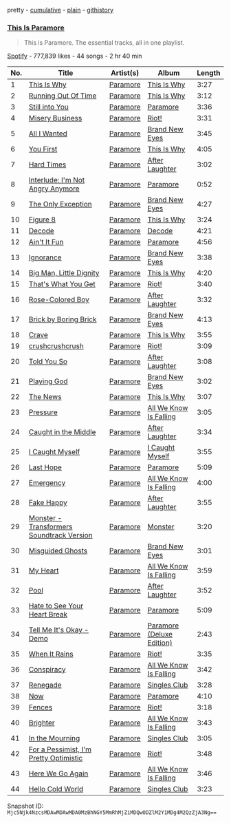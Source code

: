 pretty - [cumulative](/playlists/cumulative/37i9dQZF1DZ06evO4bEkUM.md) - [plain](/playlists/plain/37i9dQZF1DZ06evO4bEkUM) - [githistory](https://github.githistory.xyz/mackorone/spotify-playlist-archive/blob/main/playlists/plain/37i9dQZF1DZ06evO4bEkUM)

### [This Is Paramore](https://open.spotify.com/playlist/37i9dQZF1DZ06evO4bEkUM)

> This is Paramore\. The essential tracks, all in one playlist.

[Spotify](https://open.spotify.com/user/spotify) - 777,839 likes - 44 songs - 2 hr 40 min

| No. | Title | Artist(s) | Album | Length |
|---|---|---|---|---|
| 1 | [This Is Why](https://open.spotify.com/track/7z84Fwf1R3Z2BwHCP620CI) | [Paramore](https://open.spotify.com/artist/74XFHRwlV6OrjEM0A2NCMF) | [This Is Why](https://open.spotify.com/album/1BDj5lr0KVcSQpSNdyqJct) | 3:27 |
| 2 | [Running Out Of Time](https://open.spotify.com/track/5NRtdsFFlmyE8qDMgS08PE) | [Paramore](https://open.spotify.com/artist/74XFHRwlV6OrjEM0A2NCMF) | [This Is Why](https://open.spotify.com/album/6tG8sCK4htJOLjlWwb7gZB) | 3:12 |
| 3 | [Still into You](https://open.spotify.com/track/1yjY7rpaAQvKwpdUliHx0d) | [Paramore](https://open.spotify.com/artist/74XFHRwlV6OrjEM0A2NCMF) | [Paramore](https://open.spotify.com/album/4sgYpkIASM1jVlNC8Wp9oF) | 3:36 |
| 4 | [Misery Business](https://open.spotify.com/track/6SpLc7EXZIPpy0sVko0aoU) | [Paramore](https://open.spotify.com/artist/74XFHRwlV6OrjEM0A2NCMF) | [Riot!](https://open.spotify.com/album/71rziY9eLo1tA2dBMxrwhc) | 3:31 |
| 5 | [All I Wanted](https://open.spotify.com/track/1Bv3h7Vc4AaYA2BcSM3rVd) | [Paramore](https://open.spotify.com/artist/74XFHRwlV6OrjEM0A2NCMF) | [Brand New Eyes](https://open.spotify.com/album/27UqZoE1kV6sIV6uQcI28A) | 3:45 |
| 6 | [You First](https://open.spotify.com/track/2ZMkAWKrNDXrQuF0N9Q9Xj) | [Paramore](https://open.spotify.com/artist/74XFHRwlV6OrjEM0A2NCMF) | [This Is Why](https://open.spotify.com/album/6tG8sCK4htJOLjlWwb7gZB) | 4:05 |
| 7 | [Hard Times](https://open.spotify.com/track/0w5Bdu51Ka25Pf3hojsKHh) | [Paramore](https://open.spotify.com/artist/74XFHRwlV6OrjEM0A2NCMF) | [After Laughter](https://open.spotify.com/album/1c9Sx7XdXuMptGyfCB6hHs) | 3:02 |
| 8 | [Interlude: I'm Not Angry Anymore](https://open.spotify.com/track/2GBjsCkCpR5w8Zri9aE49H) | [Paramore](https://open.spotify.com/artist/74XFHRwlV6OrjEM0A2NCMF) | [Paramore](https://open.spotify.com/album/4sgYpkIASM1jVlNC8Wp9oF) | 0:52 |
| 9 | [The Only Exception](https://open.spotify.com/track/7JIuqL4ZqkpfGKQhYlrirs) | [Paramore](https://open.spotify.com/artist/74XFHRwlV6OrjEM0A2NCMF) | [Brand New Eyes](https://open.spotify.com/album/27UqZoE1kV6sIV6uQcI28A) | 4:27 |
| 10 | [Figure 8](https://open.spotify.com/track/2Jb3hVkRFoiiwXYcELiBfC) | [Paramore](https://open.spotify.com/artist/74XFHRwlV6OrjEM0A2NCMF) | [This Is Why](https://open.spotify.com/album/6tG8sCK4htJOLjlWwb7gZB) | 3:24 |
| 11 | [Decode](https://open.spotify.com/track/1ZLtE9tSJdaUiIJ9YoKHQe) | [Paramore](https://open.spotify.com/artist/74XFHRwlV6OrjEM0A2NCMF) | [Decode](https://open.spotify.com/album/70iJhodSPkl7FR1VW4n0KF) | 4:21 |
| 12 | [Ain't It Fun](https://open.spotify.com/track/1j8z4TTjJ1YOdoFEDwJTQa) | [Paramore](https://open.spotify.com/artist/74XFHRwlV6OrjEM0A2NCMF) | [Paramore](https://open.spotify.com/album/4sgYpkIASM1jVlNC8Wp9oF) | 4:56 |
| 13 | [Ignorance](https://open.spotify.com/track/47No93LxERvV6MtOAmQzHS) | [Paramore](https://open.spotify.com/artist/74XFHRwlV6OrjEM0A2NCMF) | [Brand New Eyes](https://open.spotify.com/album/27UqZoE1kV6sIV6uQcI28A) | 3:38 |
| 14 | [Big Man, Little Dignity](https://open.spotify.com/track/2bfOeIn8bQkRr02NNX29tR) | [Paramore](https://open.spotify.com/artist/74XFHRwlV6OrjEM0A2NCMF) | [This Is Why](https://open.spotify.com/album/6tG8sCK4htJOLjlWwb7gZB) | 4:20 |
| 15 | [That's What You Get](https://open.spotify.com/track/0UY4FvG4f9JI6kBR1BlWrZ) | [Paramore](https://open.spotify.com/artist/74XFHRwlV6OrjEM0A2NCMF) | [Riot!](https://open.spotify.com/album/3UoOO8m0oxxvUHXUKf3qcZ) | 3:40 |
| 16 | [Rose\-Colored Boy](https://open.spotify.com/track/2RJfK2pOvGpnxC255YOy5k) | [Paramore](https://open.spotify.com/artist/74XFHRwlV6OrjEM0A2NCMF) | [After Laughter](https://open.spotify.com/album/1c9Sx7XdXuMptGyfCB6hHs) | 3:32 |
| 17 | [Brick by Boring Brick](https://open.spotify.com/track/1a9YW7fATU351ok4zWjU7a) | [Paramore](https://open.spotify.com/artist/74XFHRwlV6OrjEM0A2NCMF) | [Brand New Eyes](https://open.spotify.com/album/27UqZoE1kV6sIV6uQcI28A) | 4:13 |
| 18 | [Crave](https://open.spotify.com/track/7wYCva1bI1AkHRQoVXhy8F) | [Paramore](https://open.spotify.com/artist/74XFHRwlV6OrjEM0A2NCMF) | [This Is Why](https://open.spotify.com/album/6tG8sCK4htJOLjlWwb7gZB) | 3:55 |
| 19 | [crushcrushcrush](https://open.spotify.com/track/3VA4sjTMSTTF02hFGmlpJh) | [Paramore](https://open.spotify.com/artist/74XFHRwlV6OrjEM0A2NCMF) | [Riot!](https://open.spotify.com/album/71rziY9eLo1tA2dBMxrwhc) | 3:09 |
| 20 | [Told You So](https://open.spotify.com/track/7BpYWzZwrsljT1eIjb0TqR) | [Paramore](https://open.spotify.com/artist/74XFHRwlV6OrjEM0A2NCMF) | [After Laughter](https://open.spotify.com/album/1c9Sx7XdXuMptGyfCB6hHs) | 3:08 |
| 21 | [Playing God](https://open.spotify.com/track/7hInOqJnlEayXao08yVYAn) | [Paramore](https://open.spotify.com/artist/74XFHRwlV6OrjEM0A2NCMF) | [Brand New Eyes](https://open.spotify.com/album/27UqZoE1kV6sIV6uQcI28A) | 3:02 |
| 22 | [The News](https://open.spotify.com/track/59RjIhWIpthNpwrlChUvXm) | [Paramore](https://open.spotify.com/artist/74XFHRwlV6OrjEM0A2NCMF) | [This Is Why](https://open.spotify.com/album/6tG8sCK4htJOLjlWwb7gZB) | 3:07 |
| 23 | [Pressure](https://open.spotify.com/track/7mG2RbhyzGsjpQOz568d39) | [Paramore](https://open.spotify.com/artist/74XFHRwlV6OrjEM0A2NCMF) | [All We Know Is Falling](https://open.spotify.com/album/67f6SSb8yKduNCK15DsafC) | 3:05 |
| 24 | [Caught in the Middle](https://open.spotify.com/track/27zJBz0YnuZO69U69z96vd) | [Paramore](https://open.spotify.com/artist/74XFHRwlV6OrjEM0A2NCMF) | [After Laughter](https://open.spotify.com/album/1c9Sx7XdXuMptGyfCB6hHs) | 3:34 |
| 25 | [I Caught Myself](https://open.spotify.com/track/0NDKrxRuw0H3tZxbpYIhze) | [Paramore](https://open.spotify.com/artist/74XFHRwlV6OrjEM0A2NCMF) | [I Caught Myself](https://open.spotify.com/album/4DkinXgFtxBHXsgZw3iP1k) | 3:55 |
| 26 | [Last Hope](https://open.spotify.com/track/2VBluJiNj9bKohWX0dY1Lh) | [Paramore](https://open.spotify.com/artist/74XFHRwlV6OrjEM0A2NCMF) | [Paramore](https://open.spotify.com/album/4sgYpkIASM1jVlNC8Wp9oF) | 5:09 |
| 27 | [Emergency](https://open.spotify.com/track/3i4xZSH1kTLE22TUvUFMYo) | [Paramore](https://open.spotify.com/artist/74XFHRwlV6OrjEM0A2NCMF) | [All We Know Is Falling](https://open.spotify.com/album/67f6SSb8yKduNCK15DsafC) | 4:00 |
| 28 | [Fake Happy](https://open.spotify.com/track/6t44iU80A0h8WQ7vc4OoRj) | [Paramore](https://open.spotify.com/artist/74XFHRwlV6OrjEM0A2NCMF) | [After Laughter](https://open.spotify.com/album/1c9Sx7XdXuMptGyfCB6hHs) | 3:55 |
| 29 | [Monster \- Transformers Soundtrack Version](https://open.spotify.com/track/04BSvYghzdxjSJNpee36er) | [Paramore](https://open.spotify.com/artist/74XFHRwlV6OrjEM0A2NCMF) | [Monster](https://open.spotify.com/album/5R7HaEiSyuBBPReEyfX39C) | 3:20 |
| 30 | [Misguided Ghosts](https://open.spotify.com/track/2VYqkb77OjToeRAnMNd4yU) | [Paramore](https://open.spotify.com/artist/74XFHRwlV6OrjEM0A2NCMF) | [Brand New Eyes](https://open.spotify.com/album/27UqZoE1kV6sIV6uQcI28A) | 3:01 |
| 31 | [My Heart](https://open.spotify.com/track/5wWkbQ18TPaWq2GeJDF2O3) | [Paramore](https://open.spotify.com/artist/74XFHRwlV6OrjEM0A2NCMF) | [All We Know Is Falling](https://open.spotify.com/album/67f6SSb8yKduNCK15DsafC) | 3:59 |
| 32 | [Pool](https://open.spotify.com/track/3xCsHloPBl211Yi4UEUUcm) | [Paramore](https://open.spotify.com/artist/74XFHRwlV6OrjEM0A2NCMF) | [After Laughter](https://open.spotify.com/album/1c9Sx7XdXuMptGyfCB6hHs) | 3:52 |
| 33 | [Hate to See Your Heart Break](https://open.spotify.com/track/3AX4HIRJY6GT6tgMkO5987) | [Paramore](https://open.spotify.com/artist/74XFHRwlV6OrjEM0A2NCMF) | [Paramore](https://open.spotify.com/album/4sgYpkIASM1jVlNC8Wp9oF) | 5:09 |
| 34 | [Tell Me It's Okay \- Demo](https://open.spotify.com/track/1b0sV4coLmS3ri2kZjr98z) | [Paramore](https://open.spotify.com/artist/74XFHRwlV6OrjEM0A2NCMF) | [Paramore \(Deluxe Edition\)](https://open.spotify.com/album/7J2hXOVq8FZ367dTczV7oH) | 2:43 |
| 35 | [When It Rains](https://open.spotify.com/track/5MNsy8G3K0Y09QFpktzyrj) | [Paramore](https://open.spotify.com/artist/74XFHRwlV6OrjEM0A2NCMF) | [Riot!](https://open.spotify.com/album/3UoOO8m0oxxvUHXUKf3qcZ) | 3:35 |
| 36 | [Conspiracy](https://open.spotify.com/track/21aVkXDch0A1nXo9he3j8L) | [Paramore](https://open.spotify.com/artist/74XFHRwlV6OrjEM0A2NCMF) | [All We Know Is Falling](https://open.spotify.com/album/67f6SSb8yKduNCK15DsafC) | 3:42 |
| 37 | [Renegade](https://open.spotify.com/track/6M9Da8TDERZzTdBYkxMRji) | [Paramore](https://open.spotify.com/artist/74XFHRwlV6OrjEM0A2NCMF) | [Singles Club](https://open.spotify.com/album/3qMoGzDfT88nl6TY7YqQs1) | 3:28 |
| 38 | [Now](https://open.spotify.com/track/0LBz07gAdgUukYvpFyW87y) | [Paramore](https://open.spotify.com/artist/74XFHRwlV6OrjEM0A2NCMF) | [Paramore](https://open.spotify.com/album/4sgYpkIASM1jVlNC8Wp9oF) | 4:10 |
| 39 | [Fences](https://open.spotify.com/track/4aICBAAFGF3pLSZDlmsMj9) | [Paramore](https://open.spotify.com/artist/74XFHRwlV6OrjEM0A2NCMF) | [Riot!](https://open.spotify.com/album/71rziY9eLo1tA2dBMxrwhc) | 3:18 |
| 40 | [Brighter](https://open.spotify.com/track/3GoNxPKPZPaAAZVQZ003TI) | [Paramore](https://open.spotify.com/artist/74XFHRwlV6OrjEM0A2NCMF) | [All We Know Is Falling](https://open.spotify.com/album/67f6SSb8yKduNCK15DsafC) | 3:43 |
| 41 | [In the Mourning](https://open.spotify.com/track/2NSjoft78kEQSUgpOXeMDg) | [Paramore](https://open.spotify.com/artist/74XFHRwlV6OrjEM0A2NCMF) | [Singles Club](https://open.spotify.com/album/3qMoGzDfT88nl6TY7YqQs1) | 3:05 |
| 42 | [For a Pessimist, I'm Pretty Optimistic](https://open.spotify.com/track/2PDLmgDWiwjUTxl1pPyDQA) | [Paramore](https://open.spotify.com/artist/74XFHRwlV6OrjEM0A2NCMF) | [Riot!](https://open.spotify.com/album/71rziY9eLo1tA2dBMxrwhc) | 3:48 |
| 43 | [Here We Go Again](https://open.spotify.com/track/5Pp1H1mFlL6o63omITUvfn) | [Paramore](https://open.spotify.com/artist/74XFHRwlV6OrjEM0A2NCMF) | [All We Know Is Falling](https://open.spotify.com/album/67f6SSb8yKduNCK15DsafC) | 3:46 |
| 44 | [Hello Cold World](https://open.spotify.com/track/1V8qfqICVnpmex8g9yn1Pc) | [Paramore](https://open.spotify.com/artist/74XFHRwlV6OrjEM0A2NCMF) | [Singles Club](https://open.spotify.com/album/3qMoGzDfT88nl6TY7YqQs1) | 3:23 |

Snapshot ID: `Mjc5Njk4NzcsMDAwMDAwMDA0MzBhNGY5MmRhMjZiMDQwODZlM2Y1MDg4M2QzZjA3Ng==`
